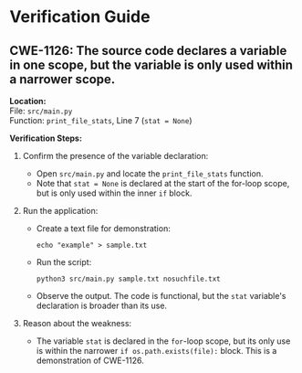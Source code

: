 
# Verification Guide

## CWE-1126: The source code declares a variable in one scope, but the variable is only used within a narrower scope.

**Location:**  
File: `src/main.py`  
Function: `print_file_stats`, Line 7 (`stat = None`)

**Verification Steps:**  
1. Confirm the presence of the variable declaration:
   - Open `src/main.py` and locate the `print_file_stats` function.
   - Note that `stat = None` is declared at the start of the for-loop scope, but is only used within the inner `if` block.

2. Run the application:
   - Create a text file for demonstration:
     ```
     echo "example" > sample.txt
     ```
   - Run the script:
     ```
     python3 src/main.py sample.txt nosuchfile.txt
     ```
   - Observe the output. The code is functional, but the `stat` variable's declaration is broader than its use.

3. Reason about the weakness:
   - The variable `stat` is declared in the `for`-loop scope, but its only use is within the narrower `if os.path.exists(file):` block. This is a demonstration of CWE-1126.
